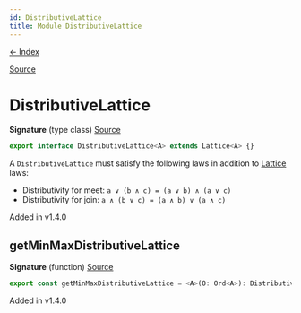 ```yaml
---
id: DistributiveLattice
title: Module DistributiveLattice
---
```


[← Index](.)

[Source](https://github.com/gcanti/fp-ts/blob/master/src/DistributiveLattice.ts)

# DistributiveLattice

**Signature** (type class) [Source](https://github.com/gcanti/fp-ts/blob/master/src/DistributiveLattice.ts#L13-L13)

```ts
export interface DistributiveLattice<A> extends Lattice<A> {}
```

A `DistributiveLattice` must satisfy the following laws in addition to [Lattice](./Lattice.md) laws:

- Distributivity for meet: `a ∨ (b ∧ c) = (a ∨ b) ∧ (a ∨ c)`
- Distributivity for join: `a ∧ (b ∨ c) = (a ∧ b) ∨ (a ∧ c)`

Added in v1.4.0

## getMinMaxDistributiveLattice

**Signature** (function) [Source](https://github.com/gcanti/fp-ts/blob/master/src/DistributiveLattice.ts#L18-L23)

```ts
export const getMinMaxDistributiveLattice = <A>(O: Ord<A>): DistributiveLattice<A> => { ... }
```

Added in v1.4.0
